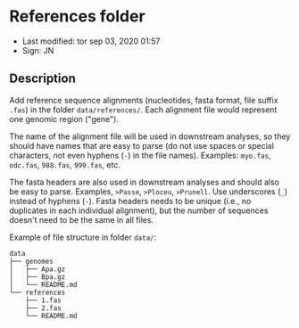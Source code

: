 # References folder

- Last modified: tor sep 03, 2020  01:57
- Sign: JN

## Description

Add reference sequence alignments (nucleotides, fasta format, file suffix
`.fas`) in the folder `data/references/`. Each alignment file would represent
one genomic region ("gene").

The name of the alignment file will be used in downstream analyses, so they
should have names that are easy to parse (do not use spaces or special
characters, not even hyphens (`-`) in the file names). Examples: `myo.fas`,
`odc.fas`, `988.fas`, `999.fas`, etc.

The fasta headers are also used in downstream analyses and should also be easy
to parse.  Examples, `>Passe`, `>Ploceu`, `>Prunell`. Use underscores (`_`)
instead of hyphens (`-`). Fasta headers needs to be unique (i.e., no duplicates
in each individual alignment), but the number of sequences doesn't need to be
the same in all files.

Example of file structure in folder `data/`:

    data
    ├── genomes
    │   ├── Apa.gz
    │   ├── Bpa.gz
    │   └── README.md
    └── references
        ├── 1.fas
        ├── 2.fas
        └── README.md

